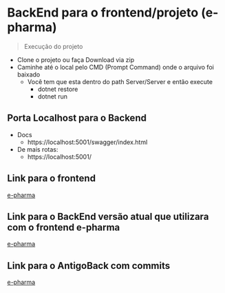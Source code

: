 # BackEnd para o frontend/projeto (e-pharma)

> Execução do projeto
* Clone o projeto ou faça Download via zip 
* Caminhe até o local pelo CMD (Prompt Command) onde o arquivo foi baixado
  * Você tem que esta dentro do path Server/Server e então execute
    * dotnet restore
    * dotnet run
    
## Porta Localhost para o Backend
* Docs
  * https://localhost:5001/swagger/index.html
* De mais rotas:
  * https://localhost:5001/
  
## Link para o frontend
<a href="https://github.com/hebertbrito/e-pharma">e-pharma</a>

## Link para o BackEnd versão atual que utilizara com o frontend e-pharma
<a href="https://github.com/hebertbrito/Server-E-Pharma">e-pharma</a>

## Link para o AntigoBack com commits
<a href="https://github.com/hebertbrito/e-server">e-pharma</a>
